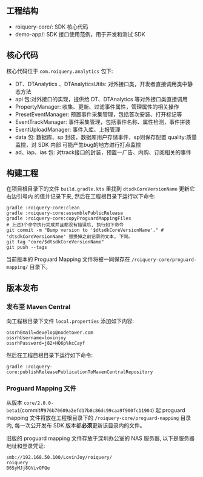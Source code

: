 ## 工程结构

- roiquery-core/: SDK 核心代码
- demo-app/: SDK 接口使用范例，用于开发和测试 SDK

## 核心代码

核心代码位于 `com.roiquery.analytics` 包下:

- DT、DTAnalytics 、DTAnalyticsUtils: 对外接口类，开发者直接调用类中静态方法
- api 包:对外接口的实现，提供给 DT、DTAnalytics 等对外接口类直接调用
- PropertyManager: 收集、更新、过滤事件属性，管理属性的相关操作
- PresetEventManager: 预置事件采集管理，包括首次安装、打开标记等
- EventTrackManager: 事件采集管理，包括事件名称、属性检测，事件拼装
- EventUploadManager: 事件入库、上报管理
- data 包: 数据库、sp 封装，数据库用户存储事件，sp则保存配置 quality:质量监控，对 SDK 内部
  可能产生bug的地方进行打点监控
- ad、iap、ias 包: 对track接口的封装，预置一广告、内购、订阅相关的事件

## 构建工程

在项目根目录下的文件 `build.gradle.kts` 里找到 `dtsdkCoreVersionName` 更新它右边引号内
的值并记录下来, 然后在工程根目录下运行以下命令:

```shell
gradle :roiquery-core:clean
gradle :roiquery-core:assemblePublicRelease
gradle :roiquery-core:copyProguardMappingFiles
# 上述3个命令执行完成并且都没有错误后, 执行如下命令
git commit -m "Bump version to '$dtsdkCoreVersionName'." # 'dtsdkCoreVersionName' 替换掉之前记录的文本, 下同。
git tag "core/$dtsdkCoreVersionName"
git push --tags
```

当前版本的 Proguard Mapping 文件将被一同保存在 `/roiquery-core/proguard-mapping/`
目录下。

## 版本发布

### 发布至 Maven Central

向工程根目录下文件 `local.properties` 添加如下内容:

```properties
ossrhEmail=develop@nodetower.com
ossrhUsername=lovinjoy
ossrhPassword=j82+HQ6p%kcCayf
```

然后在工程目根目录下运行如下命令:

```shell
gradle :roiquery-core:publishReleasePublicationToMavenCentralRepository
```

### Proguard Mapping 文件

从版本 `core/2.0.0-beta1`(commit#`976b70609a2efd17b8c86dc99caa9f900fc11904`) 起
proguard mapping 文件将放在工程根目录下的 `/roiquery-core/proguard-mapping` 目录内,
每一次公开发布 SDK 版本都**必须**更新该目录内的文件。

旧版的 proguard mapping 文件存放于深圳办公室的 NAS 服务器, 以下是服务器地址和登录凭证:

```
smb://192.168.50.100/LovinJoy/roiquery/
roiquery
B6SyMJj8OVivOFQe
```
